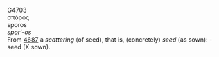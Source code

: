 <body>
  <p>G4703<br>  σπόρος  <br> sporos  <br><i>spor‘-os </i><br>From <a href="g4687.htm">4687</a>  a <i>scattering</i> (of seed), that is, (concretely) <i>seed</i> (as sown): - seed (X sown).<br></p>
 </body>